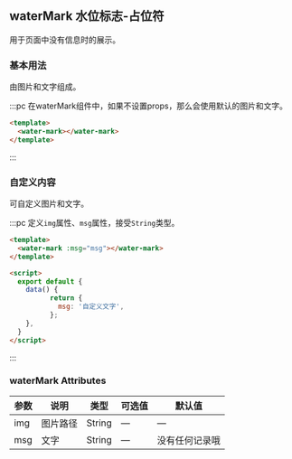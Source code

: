 <script>
  import waterMark from 'package/water_mark_component/src/main.vue'
  
  export default {
    data() {
          return {
            msg: '自定义文字',
          };
    },
    components: {
        waterMark,
    }
  }
</script>

<style>
.profile-water-mark {
    position: relative !important;
}
</style>

## waterMark 水位标志-占位符

用于页面中没有信息时的展示。

### 基本用法

由图片和文字组成。

:::pc 在waterMark组件中，如果不设置props，那么会使用默认的图片和文字。
```html
<template>
  <water-mark></water-mark>
</template>
```
:::

### 自定义内容

可自定义图片和文字。

:::pc 定义`img`属性、`msg`属性，接受`String`类型。
```html
<template>
  <water-mark :msg="msg"></water-mark>
</template>

<script>
  export default {
    data() {
          return {
            msg: '自定义文字',
          };
    },
  }
</script>
```
:::

### waterMark Attributes

| 参数          | 说明            | 类型            | 可选值                 | 默认值   |
|------------- |---------------- |---------------- |---------------------- |-------- |
| img | 图片路径 | String | — | — |
| msg | 文字 | String | — | 没有任何记录哦 |

